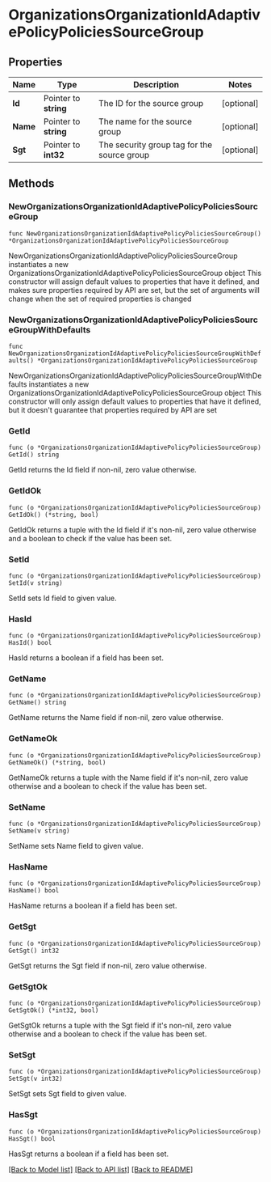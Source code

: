 # OrganizationsOrganizationIdAdaptivePolicyPoliciesSourceGroup

## Properties

Name | Type | Description | Notes
------------ | ------------- | ------------- | -------------
**Id** | Pointer to **string** | The ID for the source group | [optional] 
**Name** | Pointer to **string** | The name for the source group | [optional] 
**Sgt** | Pointer to **int32** | The security group tag for the source group | [optional] 

## Methods

### NewOrganizationsOrganizationIdAdaptivePolicyPoliciesSourceGroup

`func NewOrganizationsOrganizationIdAdaptivePolicyPoliciesSourceGroup() *OrganizationsOrganizationIdAdaptivePolicyPoliciesSourceGroup`

NewOrganizationsOrganizationIdAdaptivePolicyPoliciesSourceGroup instantiates a new OrganizationsOrganizationIdAdaptivePolicyPoliciesSourceGroup object
This constructor will assign default values to properties that have it defined,
and makes sure properties required by API are set, but the set of arguments
will change when the set of required properties is changed

### NewOrganizationsOrganizationIdAdaptivePolicyPoliciesSourceGroupWithDefaults

`func NewOrganizationsOrganizationIdAdaptivePolicyPoliciesSourceGroupWithDefaults() *OrganizationsOrganizationIdAdaptivePolicyPoliciesSourceGroup`

NewOrganizationsOrganizationIdAdaptivePolicyPoliciesSourceGroupWithDefaults instantiates a new OrganizationsOrganizationIdAdaptivePolicyPoliciesSourceGroup object
This constructor will only assign default values to properties that have it defined,
but it doesn't guarantee that properties required by API are set

### GetId

`func (o *OrganizationsOrganizationIdAdaptivePolicyPoliciesSourceGroup) GetId() string`

GetId returns the Id field if non-nil, zero value otherwise.

### GetIdOk

`func (o *OrganizationsOrganizationIdAdaptivePolicyPoliciesSourceGroup) GetIdOk() (*string, bool)`

GetIdOk returns a tuple with the Id field if it's non-nil, zero value otherwise
and a boolean to check if the value has been set.

### SetId

`func (o *OrganizationsOrganizationIdAdaptivePolicyPoliciesSourceGroup) SetId(v string)`

SetId sets Id field to given value.

### HasId

`func (o *OrganizationsOrganizationIdAdaptivePolicyPoliciesSourceGroup) HasId() bool`

HasId returns a boolean if a field has been set.

### GetName

`func (o *OrganizationsOrganizationIdAdaptivePolicyPoliciesSourceGroup) GetName() string`

GetName returns the Name field if non-nil, zero value otherwise.

### GetNameOk

`func (o *OrganizationsOrganizationIdAdaptivePolicyPoliciesSourceGroup) GetNameOk() (*string, bool)`

GetNameOk returns a tuple with the Name field if it's non-nil, zero value otherwise
and a boolean to check if the value has been set.

### SetName

`func (o *OrganizationsOrganizationIdAdaptivePolicyPoliciesSourceGroup) SetName(v string)`

SetName sets Name field to given value.

### HasName

`func (o *OrganizationsOrganizationIdAdaptivePolicyPoliciesSourceGroup) HasName() bool`

HasName returns a boolean if a field has been set.

### GetSgt

`func (o *OrganizationsOrganizationIdAdaptivePolicyPoliciesSourceGroup) GetSgt() int32`

GetSgt returns the Sgt field if non-nil, zero value otherwise.

### GetSgtOk

`func (o *OrganizationsOrganizationIdAdaptivePolicyPoliciesSourceGroup) GetSgtOk() (*int32, bool)`

GetSgtOk returns a tuple with the Sgt field if it's non-nil, zero value otherwise
and a boolean to check if the value has been set.

### SetSgt

`func (o *OrganizationsOrganizationIdAdaptivePolicyPoliciesSourceGroup) SetSgt(v int32)`

SetSgt sets Sgt field to given value.

### HasSgt

`func (o *OrganizationsOrganizationIdAdaptivePolicyPoliciesSourceGroup) HasSgt() bool`

HasSgt returns a boolean if a field has been set.


[[Back to Model list]](../README.md#documentation-for-models) [[Back to API list]](../README.md#documentation-for-api-endpoints) [[Back to README]](../README.md)


